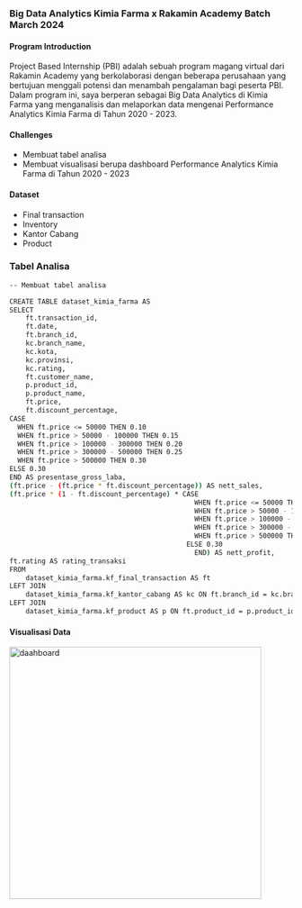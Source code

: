 ### Big Data Analytics Kimia Farma x Rakamin Academy Batch March 2024

#### Program Introduction

Project Based Internship (PBI) adalah sebuah program magang virtual dari Rakamin Academy yang berkolaborasi dengan beberapa perusahaan yang bertujuan menggali potensi dan menambah pengalaman bagi peserta PBI. Dalam program ini, saya berperan sebagai Big Data Analytics di Kimia Farma yang menganalisis dan melaporkan data mengenai Performance Analytics Kimia Farma di Tahun 2020 - 2023.



#### Challenges

- Membuat tabel analisa
- Membuat visualisasi berupa dashboard Performance Analytics Kimia Farma di Tahun 2020 - 2023

#### Dataset
- Final transaction
- Inventory
- Kantor Cabang
- Product
### Tabel Analisa

```sh
-- Membuat tabel analisa

CREATE TABLE dataset_kimia_farma AS
SELECT 
    ft.transaction_id,
    ft.date, 
    ft.branch_id, 
    kc.branch_name,
    kc.kota,
    kc.provinsi,
    kc.rating,
    ft.customer_name,
    p.product_id,
    p.product_name,
    ft.price,
    ft.discount_percentage,
CASE
  WHEN ft.price <= 50000 THEN 0.10
  WHEN ft.price > 50000 - 100000 THEN 0.15
  WHEN ft.price > 100000 - 300000 THEN 0.20
  WHEN ft.price > 300000 - 500000 THEN 0.25
  WHEN ft.price > 500000 THEN 0.30
ELSE 0.30
END AS presentase_gross_laba, 
(ft.price - (ft.price * ft.discount_percentage)) AS nett_sales,
(ft.price * (1 - ft.discount_percentage) * CASE
                                              WHEN ft.price <= 50000 THEN 0.10
                                              WHEN ft.price > 50000 - 100000 THEN 0.15
                                              WHEN ft.price > 100000 - 300000 THEN 0.20
                                              WHEN ft.price > 300000 - 500000 THEN 0.25
                                              WHEN ft.price > 500000 THEN 0.30
                                            ELSE 0.30
                                              END) AS nett_profit,
ft.rating AS rating_transaksi
FROM 
    dataset_kimia_farma.kf_final_transaction AS ft 
LEFT JOIN 
    dataset_kimia_farma.kf_kantor_cabang AS kc ON ft.branch_id = kc.branch_id
LEFT JOIN 
    dataset_kimia_farma.kf_product AS p ON ft.product_id = p.product_id;
```

#### Visualisasi Data
<img width="448" alt="daahboard" src="https://github.com/nisarn28/Final-Task---Kimia-Farma-Big-Data-Analytics/assets/165548135/bf7d5a01-bc84-4ad3-a713-11c0172771fe">
